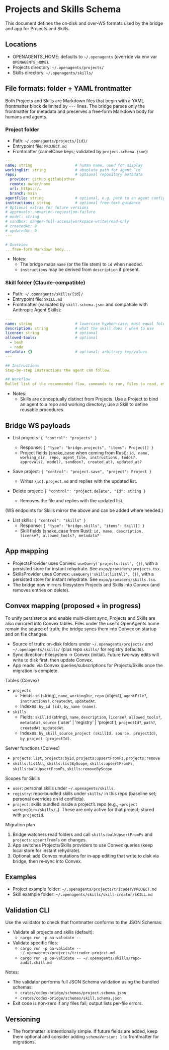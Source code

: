 # Projects and Skills Schema

This document defines the on‑disk and over‑WS formats used by the bridge and app for Projects and Skills.

## Locations

- OPENAGENTS_HOME: defaults to `~/.openagents` (override via env var `OPENAGENTS_HOME`).
- Projects directory: `~/.openagents/projects/`
- Skills directory: `~/.openagents/skills/`

## File formats: folder + YAML frontmatter

Both Projects and Skills are Markdown files that begin with a YAML frontmatter block delimited by `---` lines. The bridge parses only the frontmatter for metadata and preserves a free‑form Markdown body for humans and agents.

### Project folder

- Path: `~/.openagents/projects/{id}/`
- Entrypoint file: `PROJECT.md`
- Frontmatter (camelCase keys; validated by `project.schema.json`):

```yaml
---
name: string                   # human name, used for display
workingDir: string             # absolute path for agent `cd`
repo:                          # optional repository metadata
  provider: github|gitlab|other
  remote: owner/name
  url: https://…
  branch: main
agentFile: string              # optional, e.g. path to an agent config file
instructions: string           # optional free‑text guidance
# Optional extras for future versions
# approvals: never|on-request|on-failure
# model: string
# sandbox: danger-full-access|workspace-write|read-only
# createdAt: 0
# updatedAt: 0
---

# Overview
...free‑form Markdown body...
```

- Notes:
  - The bridge maps `name` (or the file stem) to `id` when needed.
  - `instructions` may be derived from `description` if present.

### Skill folder (Claude-compatible)

- Path: `~/.openagents/skills/{id}/`
- Entrypoint file: `SKILL.md`
- Frontmatter (validated by `skill.schema.json` and compatible with Anthropic Agent Skills):

```yaml
---
name: string                   # lowercase hyphen-case; must equal folder name
description: string            # what the skill does / when to use
license: string                # optional
allowed-tools:                 # optional
  - bash
  - node
metadata: {}                   # optional; arbitrary key/values
---

## Instructions
Step‑by‑step instructions the agent can follow.

## Workflow
Bullet list of the recommended flow, commands to run, files to read, etc.
```

- Notes:
  - Skills are conceptually distinct from Projects. Use a Project to bind an agent to a repo and working directory; use a Skill to define reusable procedures.

## Bridge WS payloads

- List projects: `{ "control": "projects" }`
  - Response: `{ "type": "bridge.projects", "items": Project[] }`
  - Project fields (snake_case when coming from Rust): `id, name, working_dir, repo, agent_file, instructions, todos?, approvals?, model?, sandbox?, created_at?, updated_at?`

- Save project: `{ "control": "project.save", "project": Project }`
  - Writes `{id}.project.md` and replies with the updated list.

- Delete project: `{ "control": "project.delete", "id": string }`
  - Removes the file and replies with the updated list.

(WS endpoints for Skills mirror the above and can be added where needed.)

- List skills: `{ "control": "skills" }`
  - Response: `{ "type": "bridge.skills", "items": Skill[] }`
  - Skill fields (snake_case from Rust): `id, name, description, license?, allowed_tools?, metadata?`

## App mapping

- ProjectsProvider uses Convex: `useQuery('projects:list', {})`, with a persisted store for instant rehydrate. See `expo/providers/projects.tsx`.
- SkillsProvider uses Convex: `useQuery('skills:listAll', {})`, with a persisted store for instant rehydrate. See `expo/providers/skills.tsx`.
- The bridge now mirrors filesystem Projects and Skills into Convex (and removes entries on delete).

## Convex mapping (proposed + in progress)

To unify persistence and enable multi‑client sync, Projects and Skills are also mirrored into Convex tables. Files under the user’s OpenAgents home remain the source of truth; the bridge syncs them into Convex on startup and on file changes.

- Source of truth: on‑disk folders under `~/.openagents/projects/` and `~/.openagents/skills/` (plus repo `skills/` for registry defaults).
- Sync direction: Filesystem → Convex (initial). Future two‑way edits will write to disk first, then update Convex.
- App reads: via Convex queries/subscriptions for Projects/Skills once the migration is complete.

Tables (Convex)
- `projects`
  - Fields: `id` (string), `name`, `workingDir`, `repo` (object), `agentFile?`, `instructions?`, `createdAt`, `updatedAt`.
  - Indexes: `by_id (id)`, `by_name (name)`.
- `skills`
  - Fields: `skillId` (string), `name`, `description`, `license?`, `allowed_tools?`, `metadata?`, `source` ('user' | 'registry' | 'project'), `projectId?`, `path?`, `createdAt`, `updatedAt`.
  - Indexes: `by_skill_source_project (skillId, source, projectId)`, `by_project (projectId)`.

Server functions (Convex)
- `projects:list`, `projects:byId`, `projects:upsertFromFs`, `projects:remove`
- `skills:listAll`, `skills:listByScope`, `skills:upsertFromFs`, `skills:bulkUpsertFromFs`, `skills:removeByScope`

Scopes for Skills
- `user`: personal skills under `~/.openagents/skills`.
- `registry`: repo‑bundled skills under `skills/` in this repo (baseline set; personal overrides on id conflicts).
- `project`: skills bundled inside a project’s repo (e.g., `<project workingDir>/skills/…`). These are only active for that project; stored with `projectId`.

Migration plan
1) Bridge watchers read folders and call `skills:bulkUpsertFromFs` and `projects:upsertFromFs` on changes.
2) App switches Projects/Skills providers to use Convex queries (keep local store for instant rehydrate).
3) Optional: add Convex mutations for in‑app editing that write to disk via bridge, then re‑sync into Convex.

## Examples

- Project example folder: `~/.openagents/projects/tricoder/PROJECT.md`
- Skill example folder: `~/.openagents/skills/skill-creator/SKILL.md`

## Validation CLI

Use the validator to check that frontmatter conforms to the JSON Schemas:

- Validate all projects and skills (default):
  - `cargo run -p oa-validate --`
- Validate specific files:
  - `cargo run -p oa-validate -- ~/.openagents/projects/tricoder.project.md`
  - `cargo run -p oa-validate -- ~/.openagents/skills/repo-audit.skill.md`

Notes:
- The validator performs full JSON Schema validation using the bundled schemas:
  - `crates/codex-bridge/schemas/project.schema.json`
  - `crates/codex-bridge/schemas/skill.schema.json`
- Exit code is non‑zero if any files fail; output lists per‑file errors.

## Versioning

- The frontmatter is intentionally simple. If future fields are added, keep them optional and consider adding `schemaVersion: 1` to frontmatter for migrations.
